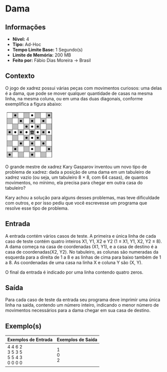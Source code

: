 # Dama

## Informações

- **Nível:** 4
- **Tipo:** Ad-Hoc
- **Tempo Limite Base:** 1 Segundo(s)
- **Limite de Memória:** 200 MB
- **Feito por:** Fábio Dias Moreira -> Brasil

## Contexto

O jogo de xadrez possui várias peças com movimentos curiosos: uma delas é a dama, que pode se mover qualquer quantidade de casas na mesma linha, na mesma coluna, ou em uma das duas diagonais, conforme exemplifica a figura abaixo:

![Movimento da Rainha](Rainha.png "Movimento da Rainha")

O grande mestre de xadrez Kary Gasparov inventou um novo tipo de problema de xadrez: dada a posição de uma dama em um tabuleiro de xadrez vazio (ou seja, um tabuleiro 8 × 8, com 64 casas), de quantos movimentos, no mínimo, ela precisa para chegar em outra casa do tabuleiro?

Kary achou a solução para alguns desses problemas, mas teve dificuldade com outros, e por isso pediu que você escrevesse um programa que resolve esse tipo de problema.

## Entrada

A entrada contém vários casos de teste. A primeira e única linha de cada caso de teste contém quatro inteiros X1, Y1, X2 e Y2 (1 ≤ X1, Y1, X2, Y2 ≤ 8). A dama começa na casa de coordenadas (X1, Y1), e a casa de destino é a casa de coordenadas(X2, Y2). No tabuleiro, as colunas são numeradas da esquerda para a direita de 1 a 8 e as linhas de cima para baixo também de 1 a 8. As coordenadas de uma casa na linha X e coluna Y são (X, Y).

O final da entrada é indicado por uma linha contendo quatro zeros.

## Saída

Para cada caso de teste da entrada seu programa deve imprimir uma única linha na saída, contendo um número inteiro, indicando o menor número de movimentos necessários para a dama chegar em sua casa de destino.

## Exemplo(s)

| Exemplos de Entrada                               | Exemplos de Saída |
| ------------------------------------------------- | ----------------- |
| 4 4 6 2 <br/> 3 5 3 5 <br/> 5 5 4 3 <br/> 0 0 0 0 | 1 <br/> 0 <br/> 2 |
